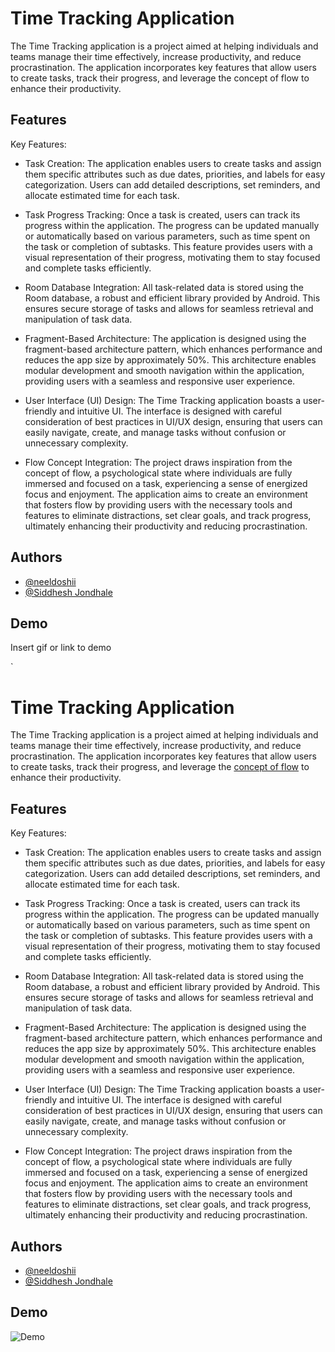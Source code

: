 
# Time Tracking Application

The Time Tracking application is a project aimed at helping individuals and teams manage their time effectively, increase productivity, and reduce procrastination. The application incorporates key features that allow users to create tasks, track their progress, and leverage the concept of flow to enhance their productivity.


## Features

Key Features:

- Task Creation: The application enables users to create tasks and assign them specific attributes such as due dates, priorities, and labels for easy categorization. Users can add detailed descriptions, set reminders, and allocate estimated time for each task.

- Task Progress Tracking: Once a task is created, users can track its progress within the application. The progress can be updated manually or automatically based on various parameters, such as time spent on the task or completion of subtasks. This feature provides users with a visual representation of their progress, motivating them to stay focused and complete tasks efficiently.

- Room Database Integration: All task-related data is stored using the Room database, a robust and efficient library provided by Android. This ensures secure storage of tasks and allows for seamless retrieval and manipulation of task data.

- Fragment-Based Architecture: The application is designed using the fragment-based architecture pattern, which enhances performance and reduces the app size by approximately 50%. This architecture enables modular development and smooth navigation within the application, providing users with a seamless and responsive user experience.

- User Interface (UI) Design: The Time Tracking application boasts a user-friendly and intuitive UI. The interface is designed with careful consideration of best practices in UI/UX design, ensuring that users can easily navigate, create, and manage tasks without confusion or unnecessary complexity.

- Flow Concept Integration: The project draws inspiration from the concept of flow, a psychological state where individuals are fully immersed and focused on a task, experiencing a sense of energized focus and enjoyment. The application aims to create an environment that fosters flow by providing users with the necessary tools and features to eliminate distractions, set clear goals, and track progress, ultimately enhancing their productivity and reducing procrastination.

## Authors

- [@neeldoshii](https://github.com/neeldoshii)
- [@Siddhesh Jondhale](https://github.com/Siddheshjondhale)


## Demo

Insert gif or link to demo

` 
# Time Tracking Application

The Time Tracking application is a project aimed at helping individuals and teams manage their time effectively, increase productivity, and reduce procrastination. The application incorporates key features that allow users to create tasks, track their progress, and leverage the [concept of flow](https://en.wikipedia.org/wiki/Flow_(psychology)) to enhance their productivity.


## Features

Key Features:

- Task Creation: The application enables users to create tasks and assign them specific attributes such as due dates, priorities, and labels for easy categorization. Users can add detailed descriptions, set reminders, and allocate estimated time for each task.

- Task Progress Tracking: Once a task is created, users can track its progress within the application. The progress can be updated manually or automatically based on various parameters, such as time spent on the task or completion of subtasks. This feature provides users with a visual representation of their progress, motivating them to stay focused and complete tasks efficiently.

- Room Database Integration: All task-related data is stored using the Room database, a robust and efficient library provided by Android. This ensures secure storage of tasks and allows for seamless retrieval and manipulation of task data.

- Fragment-Based Architecture: The application is designed using the fragment-based architecture pattern, which enhances performance and reduces the app size by approximately 50%. This architecture enables modular development and smooth navigation within the application, providing users with a seamless and responsive user experience.

- User Interface (UI) Design: The Time Tracking application boasts a user-friendly and intuitive UI. The interface is designed with careful consideration of best practices in UI/UX design, ensuring that users can easily navigate, create, and manage tasks without confusion or unnecessary complexity.

- Flow Concept Integration: The project draws inspiration from the concept of flow, a psychological state where individuals are fully immersed and focused on a task, experiencing a sense of energized focus and enjoyment. The application aims to create an environment that fosters flow by providing users with the necessary tools and features to eliminate distractions, set clear goals, and track progress, ultimately enhancing their productivity and reducing procrastination.

## Authors

- [@neeldoshii](https://github.com/neeldoshii)
- [@Siddhesh Jondhale](https://github.com/Siddheshjondhale)


## Demo

![Demo](https://github.com/neeldoshii/TimeTracker/blob/main/demo1.gif)


